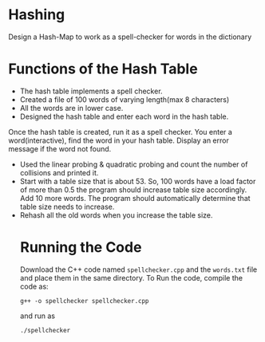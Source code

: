 # Hashing
Design a Hash-Map to work as a spell-checker for words in the dictionary

# Functions of the Hash Table

<ul> 
  <li> The hash table implements a spell checker.</li>
  <li> Created a file of 100 words of varying length(max 8 characters)</li>
  <li> All the words are in lower case.</li>
  <li> Designed the hash table and enter each word in the hash table.</li>
</ul>

Once the hash table is created, run it as a spell checker. You enter a word(interactive), find
the word in your hash table. Display an error message if the word not found.

<ul>
  <li> Used the linear probing & quadratic probing and count the number of collisions and
    printed it. </li>
  <li> Start with a table size that is about 53. So, 100 words have a load factor of more than
0.5 the program should increase table size accordingly. Add 10 more words. The
    program should automatically determine that table size needs to increase. </li>
  <li> Rehash all the old words when you increase the table size. </li>
  
# Running the Code

Download the C++ code named `spellchecker.cpp` and the `words.txt` file and place them in the same directory. To Run the code, compile the code as:
```
g++ -o spellchecker spellchecker.cpp
``` 
and run as 
```
./spellchecker
```
